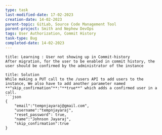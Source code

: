 ```yaml
---
type: task
last-modified-date: 17-02-2023
creation-date: 14-02-2023
parent-topic: GitLab, Source Code Management Tool
parent-project: Smith and Nephew DevOps
tags: User Authorization, Commit History
task-type: Bug
completed-date: 14-02-2023
---
```

```ad-hint
title: Learning : User not showing up in Commit-history
After migration, for the user to be enabled in commit history, the user should be confirmed by the administrator of the instance
```

```ad-success 
title: Solution
While making a PUT call to the /users API to add users to the instance, We also have to add another parameter named **"skip_confirmation"**:"**true**" which adds a confirmed user in a call.
```json
{
	"email":"tempnjayaraj@gmail.com",
	"username":"tempnjayaraj",
	"reset_password": true,
	"name":"Johnson Jayaraj",
	"skip_confirmation":true
}
```

